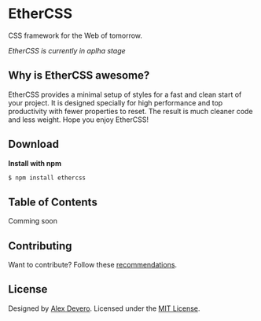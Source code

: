# EtherCSS
CSS framework for the Web of tomorrow.

_EtherCSS is currently in aplha stage_

## Why is EtherCSS awesome?
EtherCSS provides a minimal setup of styles for a fast and clean start of your project. It is designed specially for high performance and top productivity with fewer properties to reset. The result is much cleaner code and less weight. Hope you enjoy EtherCSS!

<!--  Todo:
- Small and powerful
- lightweight and flexible
- Easy to customize
- Designed with love for code
-->

<!-- 
## What makes EtherCSS different?
-->

## Download
**Install with npm**
```sh
$ npm install ethercss
```

<!-- Todo:
**Install with Bower**
```sh
$ bower install ethercss
```
-->

## Table of Contents
Comming soon
<!-- Todo:
- [Getting Started](https://github.com/alexdevero/EtherCSS#getting-started)
- [Typography](https://github.com/alexdevero/EtherCSS#typography)
- [Blockquotes](https://github.com/alexdevero/EtherCSS#blockquotes)
- [Buttons](https://github.com/alexdevero/EtherCSS#buttons)
- [Lists](https://github.com/alexdevero/EtherCSS#lists)
- [Forms](https://github.com/alexdevero/EtherCSS#forms)
- [Tables](https://github.com/alexdevero/EtherCSS#tables)
- [Grids](https://github.com/alexdevero/EtherCSS#grids)
- [Codes](https://github.com/alexdevero/EtherCSS#codes)
- [Utilities](https://github.com/alexdevero/EtherCSS#utilities)
- [Tips](https://github.com/alexdevero/EtherCSS#tips)
- [Browser Support](https://github.com/alexdevero/EtherCSS#browser-support)
- [Examples](https://github.com/alexdevero/EtherCSS#examples) -->

## Contributing
Want to contribute? Follow these [recommendations](https://github.com/alexdevero/EtherCSS/blob/master/contributing.md).

## License
Designed by [Alex Devero](http://www.alexdevero.com). Licensed under the [MIT License](https://github.com/alexdevero/EtherCSS/blob/master/LICENSE.md).
